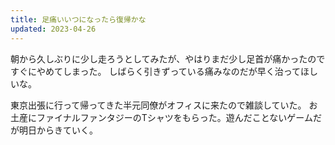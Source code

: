 ```yaml
---
title: 足痛いいつになったら復帰かな
updated: 2023-04-26
---
```


朝から久しぶりに少し走ろうとしてみたが、やはりまだ少し足首が痛かったのですぐにやめてしまった。
しばらく引きずっている痛みなのだが早く治ってほしいな。

東京出張に行って帰ってきた半元同僚がオフィスに来たので雑談していた。
お土産にファイナルファンタジーのTシャツをもらった。遊んだことないゲームだが明日からきていく。
